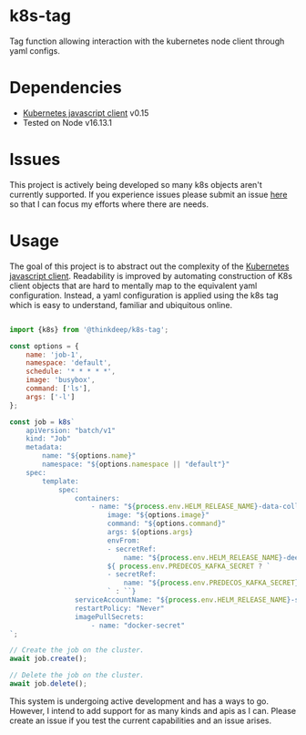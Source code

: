 # k8s-tag
Tag function allowing interaction with the kubernetes node client through yaml configs.

# Dependencies
- [Kubernetes javascript client](https://github.com/kubernetes-client/javascript) v0.15
- Tested on Node v16.13.1

# Issues
This project is actively being developed so many k8s objects aren't currently supported. If you experience issues
please submit an issue [here](https://github.com/ThinkDeepTech/k8s-tag/issues?q=is%3Aissue+is%3Aopen+sort%3Aupdated-desc)
so that I can focus my efforts where there are needs.

# Usage
The goal of this project is to abstract out the complexity of the [Kubernetes javascript client](https://github.com/kubernetes-client/javascript). Readability is improved by automating construction of K8s client objects that are hard
to mentally map to the equivalent yaml configuration. Instead, a yaml configuration is applied using the k8s tag which
is easy to understand, familiar and ubiquitous online.

```javascript

import {k8s} from '@thinkdeep/k8s-tag';

const options = {
    name: 'job-1',
    namespace: 'default',
    schedule: '* * * * *',
    image: 'busybox',
    command: ['ls'],
    args: ['-l']
};

const job = k8s`
    apiVersion: "batch/v1"
    kind: "Job"
    metadata:
        name: "${options.name}"
        namespace: "${options.namespace || "default"}"
    spec:
        template:
            spec:
                containers:
                    - name: "${process.env.HELM_RELEASE_NAME}-data-collector"
                        image: "${options.image}"
                        command: "${options.command}"
                        args: ${options.args}
                        envFrom:
                        - secretRef:
                            name: "${process.env.HELM_RELEASE_NAME}-deep-microservice-collection-secret"
                        ${ process.env.PREDECOS_KAFKA_SECRET ? `
                        - secretRef:
                            name: "${process.env.PREDECOS_KAFKA_SECRET}"
                        ` : ``}
                serviceAccountName: "${process.env.HELM_RELEASE_NAME}-secret-accessor-service-account"
                restartPolicy: "Never"
                imagePullSecrets:
                    - name: "docker-secret"
`;

// Create the job on the cluster.
await job.create();

// Delete the job on the cluster.
await job.delete();

```

This system is undergoing active development and has a ways to go. However, I intend to add support for as many
kinds and apis as I can. Please create an issue if you test the current capabilities and an issue arises.